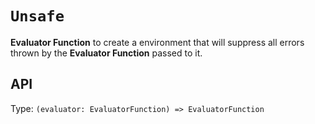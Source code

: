 <!-- @format -->

# `Unsafe`

**Evaluator Function** to create a environment that will suppress all errors thrown by the **Evaluator Function** passed to it.

## API

Type: `(evaluator: EvaluatorFunction) => EvaluatorFunction`
